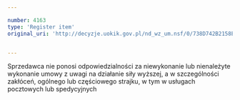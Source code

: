```yaml
---

number: 4163
type: 'Register item'
original_uri: 'http://decyzje.uokik.gov.pl/nd_wz_um.nsf/0/738D742B2158EE03C1257AED002F7B0B?OpenDocument'


---
```


Sprzedawca nie ponosi odpowiedzialności za niewykonanie lub nienależyte wykonanie umowy z uwagi na działanie siły wyższej, a w szczególności zakłóceń, ogólnego lub częściowego strajku, w tym w usługach pocztowych lub spedycyjnych
